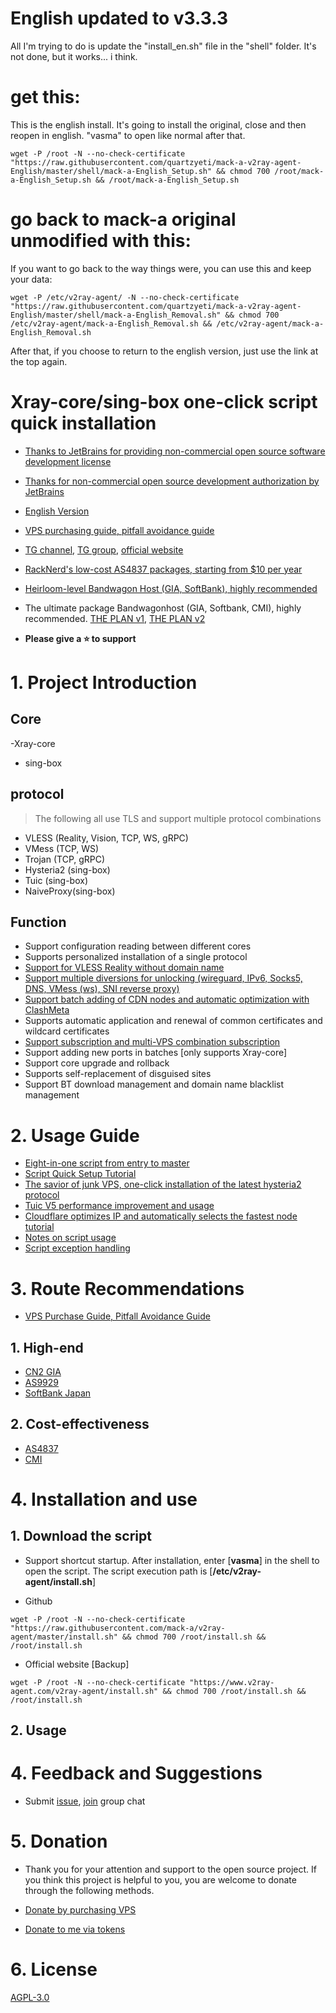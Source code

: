 
# English updated to v3.3.3
All I'm trying to do is update the "install_en.sh" file in the "shell" folder.
It's not done, but it works... i think.


# get this:

This is the english install. It's going to install the original, close and then reopen in english. "vasma" to open like normal after that.
```
wget -P /root -N --no-check-certificate "https://raw.githubusercontent.com/quartzyeti/mack-a-v2ray-agent-English/master/shell/mack-a-English_Setup.sh" && chmod 700 /root/mack-a-English_Setup.sh && /root/mack-a-English_Setup.sh
```

# go back to mack-a original unmodified with this:

If you want to go back to the way things were, you can use this and keep your data:
```
wget -P /etc/v2ray-agent/ -N --no-check-certificate "https://raw.githubusercontent.com/quartzyeti/mack-a-v2ray-agent-English/master/shell/mack-a-English_Removal.sh" && chmod 700 /etc/v2ray-agent/mack-a-English_Removal.sh && /etc/v2ray-agent/mack-a-English_Removal.sh
```

After that, if you choose to return to the english version, just use the link at the top again.


# Xray-core/sing-box one-click script quick installation

- [Thanks to JetBrains for providing non-commercial open source software development license](https://www.jetbrains.com/?from=v2ray-agent)
- [Thanks for non-commercial open source development authorization by JetBrains](https://www.jetbrains.com/?from=v2ray-agent)

- [English Version](https://github.com/mack-a/v2ray-agent/blob/master/documents/en/README_EN.md)
- [VPS purchasing guide, pitfall avoidance guide](https://www.v2ray-agent.com/archives/1679975663984)
- [TG channel](https://t.me/v2rayAgentChannel), [TG group](https://t.me/technologyshare), [official website](https://www.v2ray-agent.com/)
- [RackNerd's low-cost AS4837 packages, starting from $10 per year](https://www.v2ray-agent.com/archives/racknerdtao-can-zheng-li-nian-fu-10mei-yuan)
- [Heirloom-level Bandwagon Host (GIA, SoftBank), highly recommended](https://bandwagonhost.com/aff.php?aff=64917&pid=94)
- The ultimate package Bandwagonhost (GIA, Softbank, CMI), highly recommended. [THE PLAN v1](https://bandwagonhost.com/aff.php?aff=64917&pid=144), [THE PLAN v2](https://bandwagonhost.com/aff.php?aff=64917&pid=131)

- **Please give a ⭐ to support**

# 1. Project Introduction

## Core

-Xray-core
- sing-box

## protocol

> The following all use TLS and support multiple protocol combinations

- VLESS (Reality, Vision, TCP, WS, gRPC)
- VMess (TCP, WS)
- Trojan (TCP, gRPC)
- Hysteria2 (sing-box)
- Tuic (sing-box)
- NaiveProxy(sing-box)

## Function

- Support configuration reading between different cores
- Supports personalized installation of a single protocol
- [Support for VLESS Reality without domain name](https://www.v2ray-agent.com/archives/1708584312877)
- [Support multiple diversions for unlocking (wireguard, IPv6, Socks5, DNS, VMess (ws), SNI reverse proxy)](https://www.v2ray-agent.com/archives/ba-he-yi-jiao-ben-yu-ming-fen-liu-jiao-cheng)
- [Support batch adding of CDN nodes and automatic optimization with ClashMeta](https://www.v2ray-agent.com/archives/1684858575649)
- Supports automatic application and renewal of common certificates and wildcard certificates
- [Support subscription and multi-VPS combination subscription](https://www.v2ray-agent.com/archives/1681804748677)
- Support adding new ports in batches [only supports Xray-core]
- Support core upgrade and rollback
- Supports self-replacement of disguised sites
- Support BT download management and domain name blacklist management

# 2. Usage Guide

- [Eight-in-one script from entry to master](https://www.v2ray-agent.com/archives/1710141233)
- [Script Quick Setup Tutorial](https://www.v2ray-agent.com/archives/1682491479771)
- [The savior of junk VPS, one-click installation of the latest hysteria2 protocol](https://www.v2ray-agent.com/archives/1697162969693)
- [Tuic V5 performance improvement and usage](https://www.v2ray-agent.com/archives/1687167522196)
- [Cloudflare optimizes IP and automatically selects the fastest node tutorial](https://www.v2ray-agent.com/archives/1684858575649)
- [Notes on script usage](https://www.v2ray-agent.com/archives/1679931532764)
- [Script exception handling](https://www.v2ray-agent.com/archives/1684115970026)

# 3. Route Recommendations

- [VPS Purchase Guide, Pitfall Avoidance Guide](https://www.v2ray-agent.com/archives/1679975663984)

## 1. High-end

- [CN2 GIA](https://www.v2ray-agent.com/tags/cn2-gia)
- [AS9929](https://www.v2ray-agent.com/tags/as9929)
- [SoftBank Japan](https://www.v2ray-agent.com/tags/ruan-yin)

## 2. Cost-effectiveness

- [AS4837](https://www.v2ray-agent.com/tags/as4837)
- [CMI](https://www.v2ray-agent.com/tags/cmi)

# 4. Installation and use

## 1. Download the script

- Support shortcut startup. After installation, enter [**vasma**] in the shell to open the script. The script execution path is [**/etc/v2ray-agent/install.sh**]

- Github

```
wget -P /root -N --no-check-certificate "https://raw.githubusercontent.com/mack-a/v2ray-agent/master/install.sh" && chmod 700 /root/install.sh && /root/install.sh
```

- Official website [Backup]

```
wget -P /root -N --no-check-certificate "https://www.v2ray-agent.com/v2ray-agent/install.sh" && chmod 700 /root/install.sh && /root/install.sh
```

## 2. Usage

# 4. Feedback and Suggestions

- Submit [issue](https://github.com/mack-a/v2ray-agent/issues), [join](https://t.me/technologyshare) group chat

# 5. Donation

- Thank you for your attention and support to the open source project. If you think this project is helpful to you, you are welcome to donate through the following methods.

- [Donate by purchasing VPS](https://www.v2ray-agent.com/categories/vps)

- [Donate to me via tokens](https://www.v2ray-agent.com/1679123834836)

# 6. License

[AGPL-3.0](https://github.com/mack-a/v2ray-agent/blob/master/LICENSE)

